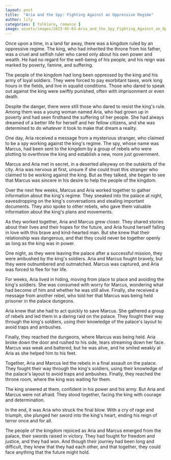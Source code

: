 ```yaml
---
layout: post
title:  "Aria and the Spy: Fighting Against an Oppressive Regime"
author: lily
categories: [ folklore, romance ]
image: assets/images/2023-05-03-Aria_and_the_Spy_Fighting_Against_an_Oppressive_Regime.png
---
```


Once upon a time, in a land far away, there was a kingdom ruled by an oppressive regime. The king, who had inherited the throne from his father, was a cruel and selfish ruler who cared only about his own power and wealth. He had no regard for the well-being of his people, and his reign was marked by poverty, famine, and suffering.

The people of the kingdom had long been oppressed by the king and his army of loyal soldiers. They were forced to pay exorbitant taxes, work long hours in the fields, and live in squalid conditions. Those who dared to speak out against the king were swiftly punished, often with imprisonment or even death.

Despite the danger, there were still those who dared to resist the king's rule. Among them was a young woman named Aria, who had grown up in poverty and had seen firsthand the suffering of her people. She had always dreamed of a better life for herself and her fellow citizens, and she was determined to do whatever it took to make that dream a reality.

One day, Aria received a message from a mysterious stranger, who claimed to be a spy working against the king's regime. The spy, whose name was Marcus, had been sent to the kingdom by a group of rebels who were plotting to overthrow the king and establish a new, more just government.

Marcus and Aria met in secret, in a deserted alleyway on the outskirts of the city. Aria was nervous at first, unsure if she could trust this stranger who claimed to be working against the king. But as they talked, she began to see that Marcus was sincere in his desire to help the people of the kingdom.

Over the next few weeks, Marcus and Aria worked together to gather information about the king's regime. They sneaked into the palace at night, eavesdropping on the king's conversations and stealing important documents. They also spoke to other rebels, who gave them valuable information about the king's plans and movements.

As they worked together, Aria and Marcus grew closer. They shared stories about their lives and their hopes for the future, and Aria found herself falling in love with this brave and kind-hearted man. But she knew that their relationship was dangerous, and that they could never be together openly as long as the king was in power.

One night, as they were leaving the palace after a successful mission, they were ambushed by the king's soldiers. Aria and Marcus fought bravely, but they were outnumbered and outmatched. Marcus was captured, and Aria was forced to flee for her life.

For weeks, Aria lived in hiding, moving from place to place and avoiding the king's soldiers. She was consumed with worry for Marcus, wondering what had become of him and whether he was still alive. Finally, she received a message from another rebel, who told her that Marcus was being held prisoner in the palace dungeons.

Aria knew that she had to act quickly to save Marcus. She gathered a group of rebels and led them in a daring raid on the palace. They fought their way through the king's soldiers, using their knowledge of the palace's layout to avoid traps and ambushes.

Finally, they reached the dungeons, where Marcus was being held. Aria broke down the door and rushed to his side, tears streaming down her face. Marcus was weak and battered, but he was alive, and he smiled weakly at Aria as she helped him to his feet.

Together, Aria and Marcus led the rebels in a final assault on the palace. They fought their way through the king's soldiers, using their knowledge of the palace's layout to avoid traps and ambushes. Finally, they reached the throne room, where the king was waiting for them.

The king sneered at them, confident in his power and his army. But Aria and Marcus were not afraid. They stood together, facing the king with courage and determination.

In the end, it was Aria who struck the final blow. With a cry of rage and triumph, she plunged her sword into the king's heart, ending his reign of terror once and for all.

The people of the kingdom rejoiced as Aria and Marcus emerged from the palace, their swords raised in victory. They had fought for freedom and justice, and they had won. And though their journey had been long and difficult, they knew that they had each other, and that together, they could face anything that the future might hold.
